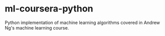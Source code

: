 # ml-coursera-python
Python implementation of machine learning algorithms covered in Andrew Ng's machine learning course.
